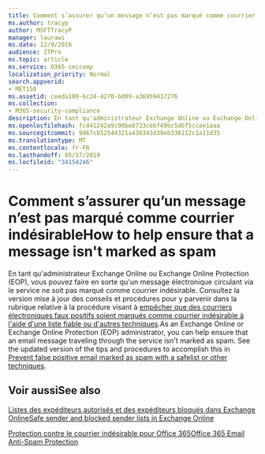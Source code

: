 ```yaml
---
title: Comment s’assurer qu’un message n’est pas marqué comme courrier indésirable
ms.author: tracyp
author: MSFTTracyP
manager: laurawi
ms.date: 12/9/2016
audience: ITPro
ms.topic: article
ms.service: O365-seccomp
localization_priority: Normal
search.appverid:
- MET150
ms.assetid: ceeda109-6c24-4270-bd09-a36959417276
ms.collection:
- M365-security-compliance
description: En tant qu'administrateur Exchange Online ou Exchange Online Protection (EOP), vous pouvez faire en sorte qu'un message électronique circulant via le service ne soit pas marqué comme courrier indésirable. Consultez la version mise à jour des conseils et procédures pour y parvenir dans la rubrique relative à la procédure visant à empêcher que des courriers électroniques faux positifs soient marqués comme courrier indésirable à l'aide d'une liste fiable ou d'autres techniques.
ms.openlocfilehash: fc441242a9c90be8733cebf49bc5d6f5ccae1aaa
ms.sourcegitcommit: 9d67cb52544321a430343d39eb336112c1a11d35
ms.translationtype: MT
ms.contentlocale: fr-FR
ms.lasthandoff: 05/17/2019
ms.locfileid: "34154246"
---
```

# <a name="how-to-help-ensure-that-a-message-isnt-marked-as-spam"></a><span data-ttu-id="a8f69-104">Comment s’assurer qu’un message n’est pas marqué comme courrier indésirable</span><span class="sxs-lookup"><span data-stu-id="a8f69-104">How to help ensure that a message isn't marked as spam</span></span>

<span data-ttu-id="a8f69-p102">En tant qu'administrateur Exchange Online ou Exchange Online Protection (EOP), vous pouvez faire en sorte qu'un message électronique circulant via le service ne soit pas marqué comme courrier indésirable. Consultez la version mise à jour des conseils et procédures pour y parvenir dans la rubrique relative à la procédure visant à [empêcher que des courriers électroniques faux positifs soient marqués comme courrier indésirable à l'aide d'une liste fiable ou d'autres techniques](https://go.microsoft.com/fwlink/p/?LinkID=534224).</span><span class="sxs-lookup"><span data-stu-id="a8f69-p102">As an Exchange Online or Exchange Online Protection (EOP) administrator, you can help ensure that an email message traveling through the service isn't marked as spam. See the updated version of the tips and procedures to accomplish this in [Prevent false positive email marked as spam with a safelist or other techniques](https://go.microsoft.com/fwlink/p/?LinkID=534224).</span></span> 
  
## <a name="see-also"></a><span data-ttu-id="a8f69-107">Voir aussi</span><span class="sxs-lookup"><span data-stu-id="a8f69-107">See also</span></span>

[<span data-ttu-id="a8f69-108">Listes des expéditeurs autorisés et des expéditeurs bloqués dans Exchange Online</span><span class="sxs-lookup"><span data-stu-id="a8f69-108">Safe sender and blocked sender lists in Exchange Online</span></span>](safe-sender-and-blocked-sender-lists-faq.md)

[<span data-ttu-id="a8f69-109">Protection contre le courrier indésirable pour Office 365</span><span class="sxs-lookup"><span data-stu-id="a8f69-109">Office 365 Email Anti-Spam Protection</span></span>](https://support.office.com/article/Office-365-Email-Anti-Spam-Protection-6a601501-a6a8-4559-b2e7-56b59c96a586)

